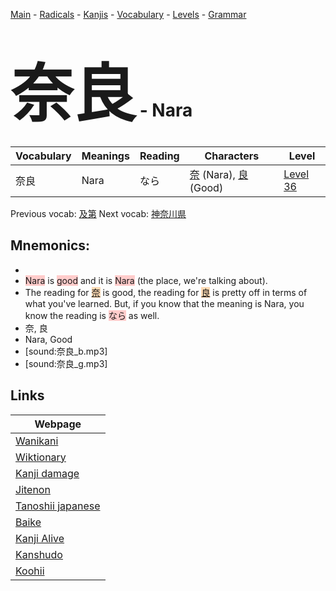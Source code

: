 <style> bigfont {font-size: 100px}</style>
[Main](../README.md) -
[Radicals](../radicals.md) -
[Kanjis](../kanjis.md) -
[Vocabulary](../vocabulary.md) -
[Levels](../levels.md) -
[Grammar](../grammar.md)
# <bigfont> 奈良</bigfont> - Nara 

| Vocabulary | Meanings | Reading | Characters | Level |
| --- | --- | --- | --- | --- |
| 奈良 | Nara | なら |  [奈](../kanjis/奈.md) (Nara), [良](../kanjis/良.md) (Good) | [Level 36](../levels/wk_level36.md) |

Previous vocab: [及第](及第.md) Next vocab: [神奈川県](神奈川県.md) 

## Mnemonics:

* 
* <span style="background-color:#ffcccb"> Nara</span> is <span style="background-color:#ffcccb"> good</span> and it is <span style="background-color:#ffcccb"> Nara</span> (the place, we're talking about).
* The reading for <span style="background-color:#fed8b1"> [奈](https://jisho.org/search/奈)</span> is good, the reading for <span style="background-color:#fed8b1"> [良](https://jisho.org/search/良)</span> is pretty off in terms of what you've learned. But, if you know that the meaning is Nara, you know the reading is <span style="background-color:#ffcccb"> なら</span> as well.
* 奈, 良
* Nara, Good
* [sound:奈良_b.mp3]
* [sound:奈良_g.mp3]


## Links 

| Webpage |
| --- |
| [Wanikani          ](https://www.wanikani.com/kanji/奈良) |
| [Wiktionary        ](https://en.wiktionary.org/wiki/奈良) |
| [Kanji damage      ](http://www.kanjidamage.com/kanji/search?utf8=✓&q=奈良) |
| [Jitenon           ](https://jitenon.com/kanji/奈良) |
| [Tanoshii japanese ](https://www.tanoshiijapanese.com/dictionary/kanji.cfm?k=奈良) |
| [Baike             ](https://baike.baidu.com/item/奈良) |
| [Kanji Alive       ](https://app.kanjialive.com/奈良) |
| [Kanshudo          ](https://www.kanshudo.com/searchmn?q=奈良) |
| [Koohii            ](https://kanji.koohii.com/study/kanji/奈良) |
